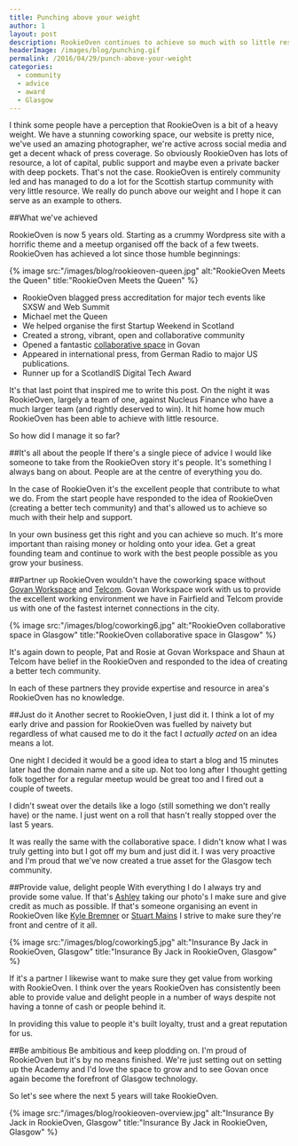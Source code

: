 ```yaml
---
title: Punching above your weight
author: 1
layout: post
description: RookieOven continues to achieve so much with so little resource. I hope it can be an example to others that with passion and the right people you can go a long way.
headerImage: /images/blog/punching.gif
permalink: /2016/04/29/punch-above-your-weight
categories:
  - community
  - advice
  - award
  - Glasgow
---
```

I think some people have a perception that RookieOven is a bit of a heavy weight. We have a stunning coworking space, our website is pretty nice, we've used an amazing photographer, we're active across social media and get a decent whack of press coverage. So obviously RookieOven has lots of resource, a lot of capital, public support and maybe even a private backer with deep pockets. That's not the case. RookieOven is entirely community led and has managed to do a lot for the Scottish startup community with very little resource. We really do punch above our weight and I hope it can serve as an example to others.

##What we've achieved

RookieOven is now 5 years old. Starting as a crummy Wordpress site with a horrific theme and a meetup organised off the back of a few tweets. RookieOven has achieved a lot since those humble beginnings:

{% image src:"/images/blog/rookieoven-queen.jpg" alt:"RookieOven Meets the Queen" title:"RookieOven Meets the Queen" %}

* RookieOven blagged press accreditation for major tech events like SXSW and Web Summit
* Michael met the Queen
* We helped organise the first Startup Weekend in Scotland
* Created a strong, vibrant, open and collaborative community
* Opened a fantastic [collaborative space](https:/rookieoven.com/coworking) in Govan
* Appeared in international press, from German Radio to major US publications.
* Runner up for a ScotlandIS Digital Tech Award

It's that last point that inspired me to write this post. On the night it was RookieOven, largely a team of one, against Nucleus Finance who have a much larger team (and rightly deserved to win). It hit home how much RookieOven has been able to achieve with little resource.

So how did I manage it so far?

##It's all about the people
If there's a single piece of advice I would like someone to take from the RookieOven story it's people. It's something I always bang on about. People are at the centre of everything you do.

In the case of RookieOven it's the excellent people that contribute to what we do. From the start people have responded to the idea of RookieOven (creating a better tech community) and that's allowed us to achieve so much with their help and support.

In your own business get this right and you can achieve so much. It's more important than raising money or holding onto your idea. Get a great founding team and continue to work with the best people possible as you grow your business.

##Partner up
RookieOven wouldn't have the coworking space without [Govan Workspace](http://govanworkspace.co.uk) and [Telcom](http://telcom.io). Govan Workspace work with us to provide the excellent working environment we have in Fairfield and Telcom provide us with one of the fastest internet connections in the city.

{% image src:"/images/blog/coworking6.jpg" alt:"RookieOven collaborative space in Glasgow" title:"RookieOven collaborative space in Glasgow" %}

It's again down to people, Pat and Rosie at Govan Workspace and Shaun at Telcom have belief in the RookieOven and responded to the idea of creating a better tech community.

In each of these partners they provide expertise and resource in area's RookieOven has no knowledge.

##Just do it
Another secret to RookieOven, I just did it. I think a lot of my early drive and passion for RookieOven was fuelled by naivety but regardless of what caused me to do it the fact I *actually acted* on an idea means a lot.

One night I decided it would be a good idea to start a blog and 15 minutes later had the domain name and a site up. Not too long after I thought getting folk together for a regular meetup would be great too and I fired out a couple of tweets.

I didn't sweat over the details like a logo (still something we don't really have) or the name. I just went on a roll that hasn't really stopped over the last 5 years.

It was really the same with the collaborative space. I didn't know what I was truly getting into but I got off my bum and just did it. I was very proactive and I'm proud that we've now created a true asset for the Glasgow tech community.

##Provide value, delight people
With everything I do I always try and provide some value. If that's [Ashley](http://girlwithacamera.co.uk) taking our photo's I make sure and give credit as much as possible. If that's someone organising an event in RookieOven like [Kyle Bremner](http://www.buildbetter.tech) or [Stuart Mains](https://www.facebook.com/PressStartGlasgow/?fref=ts) I strive to make sure they're front and centre of it all.

{% image src:"/images/blog/coworking5.jpg" alt:"Insurance By Jack in RookieOven, Glasgow" title:"Insurance By Jack in RookieOven, Glasgow" %}

If it's a partner I likewise want to make sure they get value from working with RookieOven. I think over the years RookieOven has consistently been able to provide value and delight people in a number of ways despite not having a tonne of cash or people behind it.

In providing this value to people it's built loyalty, trust and a great reputation for us.

##Be ambitious
Be ambitious and keep plodding on. I'm proud of RookieOven but it's by no means finished. We're just setting out on setting up the Academy and I'd love the space to grow and to see Govan once again become the forefront of Glasgow technology.

So let's see where the next 5 years will take RookieOven.

{% image src:"/images/blog/rookieoven-overview.jpg" alt:"Insurance By Jack in RookieOven, Glasgow" title:"Insurance By Jack in RookieOven, Glasgow" %}
